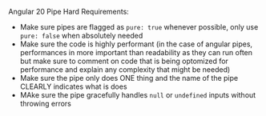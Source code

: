 Angular 20 Pipe Hard Requirements:
- Make sure pipes are flagged as `pure: true` whenever possible, only use `pure: false` when absolutely needed
- Make sure the code is highly performant (in the case of angular pipes, performances in more important than readability as they can run often but make sure to comment on code that is being optomized for performance and explain any complexity that might be needed)
- Make sure the pipe only does ONE thing and the name of the pipe CLEARLY indicates what is does
- MAke sure the pipe gracefully handles `null` or `undefined` inputs without throwing errors
